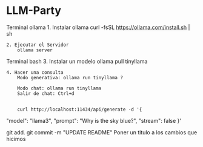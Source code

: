 # LLM-Party
Terminal ollama
    1. Instalar ollama
        curl -fsSL https://ollama.com/install.sh | sh

    2. Ejecutar el Servidor
        ollama server

Terminal bash
    3. Instalar un modelo
        ollama pull tinyllama

    4. Hacer una consulta
        Modo generativa: ollama run tinyllama ?

        Modo chat: ollama run tinyllama
        Salir de chat: Ctrl+d


        curl http://localhost:11434/api/generate -d '{
  "model": "llama3",
  "prompt": "Why is the sky blue?",
  "stream": false
}'

git add. 
git commit -m "UPDATE README"   Poner un titulo a los cambios que hicimos 